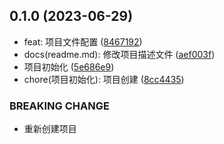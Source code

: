 ## 0.1.0 (2023-06-29)

* feat: 项目文件配置 ([8467192](https://github.com/Xiakeming97/growing/commit/8467192))
* docs(readme.md): 修改项目描述文件 ([aef003f](https://github.com/Xiakeming97/growing/commit/aef003f))
* 项目初始化 ([5e686e9](https://github.com/Xiakeming97/growing/commit/5e686e9))
* chore(项目初始化): 项目创建 ([8cc4435](https://github.com/Xiakeming97/growing/commit/8cc4435))


### BREAKING CHANGE

* 重新创建项目


